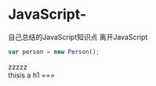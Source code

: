 # JavaScript-
自己总结的JavaScript知识点
离开JavaScript
```javascript
var person = new Person();
```
</div>zzzzz<div>
thisis a h1
===
